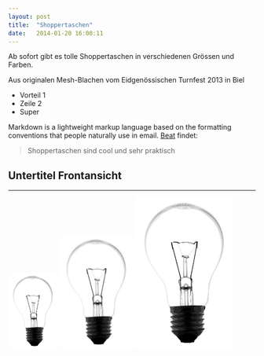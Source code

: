```yaml
---
layout: post
title:  "Shoppertaschen"
date:   2014-01-20 16:00:11
---
```


Ab sofort gibt es tolle Shoppertaschen in verschiedenen Grössen und Farben.

Aus originalen Mesh-Blachen vom Eidgenössischen Turnfest 2013 in Biel 

  - Vorteil 1
  - Zeile 2
  - Super

Markdown is a lightweight markup language based on the formatting conventions that people naturally use in email.  [Beat] findet:

> Shoppertaschen sind
> cool und sehr praktisch

## Untertitel Frontansicht
----

<img src="/images/birne.jpg" class="right" width=100 />

<img src="/images/birne.jpg" class="left" width=150 />

<img src="/images/birne.jpg" class="center" width=200 />


[Beat]:http://www.besobag4u.ch

    